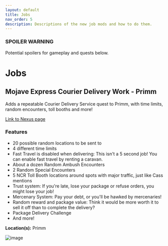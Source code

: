 ```yaml
--- 
layout: default 
title: Jobs 
nav_order: 5 
description: Descriptions of the new job mods and how to do them.
---
```


### SPOILER WARNING
Potential spoilers for gameplay and quests below.

# Jobs

## **Mojave Express Courier Delivery Work - Primm** 

Adds a repeatable Courier Delivery Service quest to Primm, with time limits, random encounters, toll booths and more!

[Link to Nexus page](https://www.nexusmods.com/newvegas/mods/77176)

### Features
- 20 possible random locations to be sent to
- 4 different time limits
- Fast Travel is disabled when delivering: This isn't a 5 second job! You can enable fast travel by renting a caravan.
- About a dozen Random Ambush Encounters
- 2 Random Special Encounters
- 5 NCR Toll Booth locations around spots with major traffic, just like Cass mentions
- Trust system: If you're late, lose your package or refuse orders, you might lose your job!
- Mercenary System: Pay your debt, or you'll be hawked by mercenaries!
- Random reward and package value: Think it would be more worth it to sell it off than to complete the delivery?
- Package Delivery Challenge
- And more!

**Location(s):** Primm

![image](https://user-images.githubusercontent.com/114360108/210483336-eba29ec0-c26f-40b1-b5ee-572401dcb080.png)
